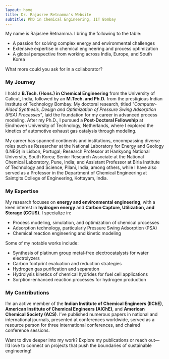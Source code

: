 ```yaml
---
layout: home
title: Dr. Rajasree Retnamma's Website
subtitle: PhD in Chemical Engineering, IIT Bombay
---
```


My name is Rajasree Retnamma. I bring the following to the table:

- A passion for solving complex energy and environmental challenges
- Extensive expertise in chemical engineering and process optimization
- A global perspective from working across India, Europe, and South Korea

What more could you ask for in a collaborator?

### My Journey

I hold a **B.Tech. (Hons.) in Chemical Engineering** from the University of Calicut, India, followed by an **M.Tech. and Ph.D.** from the prestigious Indian Institute of Technology Bombay. My doctoral research, titled *"Computer-Aided Synthesis, Design and Optimization of Pressure Swing Adsorption (PSA) Processes"*, laid the foundation for my career in advanced process modeling. After my Ph.D., I pursued a **Post-Doctoral Fellowship** at Eindhoven University of Technology, Netherlands, where I explored the kinetics of automotive exhaust gas catalysis through modeling.

My career has spanned continents and institutions, encompassing diverse roles such as Researcher at the National Laboratory for Energy and Geology (LNEG) in Lisbon, Portugal; Research Professor at Hankyong National University, South Korea; Senior Research Associate at the National Chemical Laboratory, Pune, India; and Assistant Professor at Birla Institute of Technology and Science, Pilani, India, among others, while I have also served as a Professor in the Department of Chemical Engineering at Saintgits College of Engineering, Kottayam, India.

### My Expertise

My research focuses on **energy and environmental engineering**, with a keen interest in **hydrogen energy** and **Carbon Capture, Utilization, and Storage (CCUS)**. I specialize in:
- Process modeling, simulation, and optimization of chemical processes
- Adsorption technology, particularly Pressure Swing Adsorption (PSA)
- Chemical reaction engineering and kinetic modeling

Some of my notable works include:
- Synthesis of platinum group metal-free electrocatalysts for water electrolyzers
- Carbon footprint evaluation and reduction strategies
- Hydrogen gas purification and separation
- Hydrolysis kinetics of chemical hydrides for fuel cell applications
- Sorption-enhanced reaction processes for hydrogen production

### My Contributions

I’m an active member of the **Indian Institute of Chemical Engineers (IIChE)**, **American Institute of Chemical Engineers (AIChE)**, and **American Chemical Society (ACS)**. I’ve published numerous papers in national and international journals, presented at conferences worldwide, served as a resource person for three international conferences, and chaired conference sessions.

Want to dive deeper into my work? Explore my publications or reach out—I’d love to connect on projects that push the boundaries of sustainable engineering!

